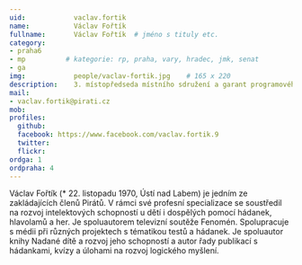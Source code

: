 ```yaml
---
uid: 	        vaclav.fortik
name:           Václav Fořtík
fullname: 		Václav Fořtík  # jméno s tituly etc.
category:       
- praha6
- mp          # kategorie: rp, praha, vary, hradec, jmk, senat
- ga
img: 		    people/vaclav-fortik.jpg    # 165 x 220
description: 	3. místopředseda místního sdružení a garant programového bodu školství Pirátů. # kratký popis, max 160 znaků
mail:
- vaclav.fortik@pirati.cz
mob: 				
profiles:
  github: 
  facebook: https://www.facebook.com/vaclav.fortik.9
  twitter: 
  flickr: 
ordga: 1
ordpraha: 4
---
```


Václav Fořtík (* 22. listopadu 1970, Ústí nad Labem) je jedním ze zakládajících členů Pirátů. V rámci své profesní specializace se soustředil na rozvoj intelektových schopností u dětí i dospělých pomocí hádanek, hlavolamů a her. Je spoluautorem televizní soutěže Fenomén. Spolupracuje s médii při různých projektech s tématikou testů a hádanek. Je spoluautor knihy Nadané dítě a rozvoj jeho schopností a autor řady publikací s hádankami, kvízy a úlohami na rozvoj logického myšlení. 
